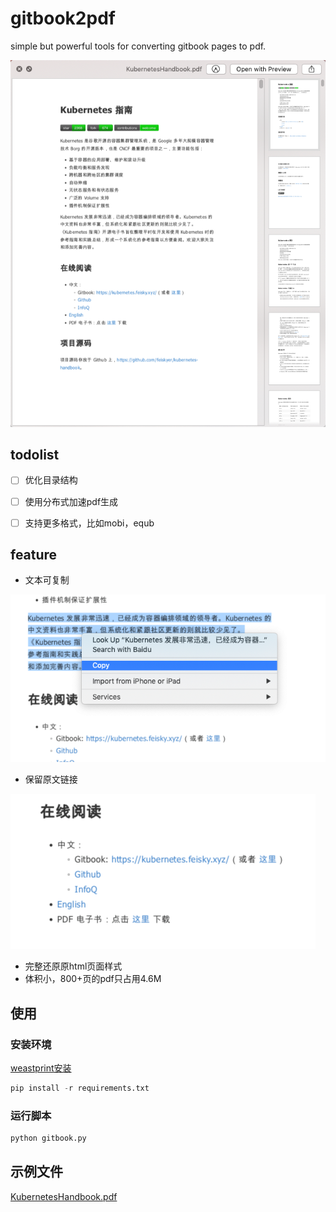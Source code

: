 # gitbook2pdf

simple but powerful tools for converting gitbook pages to pdf.

![](./screenshots/cover.png)

## todolist

-[ ] 优化目录结构
-[ ] 使用分布式加速pdf生成
-[ ] 支持更多格式，比如mobi，equb


## feature

- 文本可复制

![](./screenshots/copy-feature.png)

- 保留原文链接

![](./screenshots/link-feature.png)

- 完整还原原html页面样式
- 体积小，800+页的pdf只占用4.6M


## 使用

### 安装环境

[weastprint安装](https://weasyprint.readthedocs.io/en/latest/install.html#linux)
```python
pip install -r requirements.txt
```
### 运行脚本
```python
python gitbook.py
```

## 示例文件

[KubernetesHandbook.pdf](http://cdn1.xhyuan.co/KubernetesHandbook.pdf)
